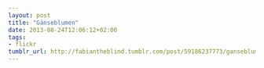 ```yaml
---
layout: post
title: "Gänseblumen"
date: 2013-08-24T12:06:12+02:00
tags:
- flickr
tumblr_url: http://fabiantheblind.tumblr.com/post/59186237773/ganseblumen
---
```

